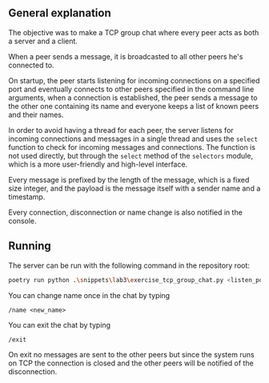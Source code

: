 ## General explanation

The objective was to make a TCP group chat where every peer acts as both a server and a client.

When a peer sends a message, it is broadcasted to all other peers he's connected to.

On startup, the peer starts listening for incoming connections on a specified port and eventually connects to other peers specified in the command line arguments, when a connection is established, the peer sends a message to the other one containing its name and everyone keeps a list of known peers and their names.

In order to avoid having a thread for each peer, the server listens for incoming connections and messages in a single thread and uses the `select` function to check for incoming messages and connections. The function is not used directly, but through the `select` method of the `selectors` module, which is a more user-friendly and high-level interface.

Every message is prefixed by the length of the message, which is a fixed size integer, and the payload is the message itself with a sender name and a timestamp.

Every connection, disconnection or name change is also notified in the console.

## Running

The server can be run with the following command in the repository root:

```bash
poetry run python .\snippets\lab3\exercise_tcp_group_chat.py <listen_port> [<peer1_ip> <peer1_port> ...]
```

You can change name once in the chat by typing 
```
/name <new_name>
```

You can exit the chat by typing
```
/exit
```

On exit no messages are sent to the other peers but since the system runs on TCP the connection is closed and the other peers will be notified of the disconnection.
